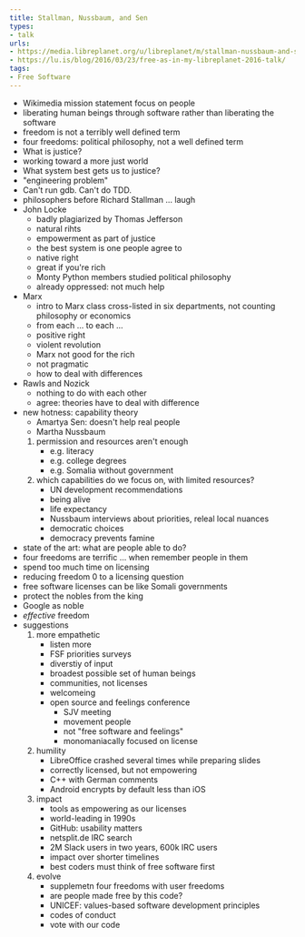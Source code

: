 ```yaml
---
title: Stallman, Nussbaum, and Sen
types:
- talk
urls:
- https://media.libreplanet.org/u/libreplanet/m/stallman-nussbaum-and-sen-putting-freedom-in-context/
- https://lu.is/blog/2016/03/23/free-as-in-my-libreplanet-2016-talk/
tags:
- Free Software
---
```


- Wikimedia mission statement focus on people
- liberating human beings through software rather than liberating the software
- freedom is not a terribly well defined term
- four freedoms: political philosophy, not a well defined term
- What is justice?
- working toward a more just world
- What system best gets us to justice?
- "engineering problem"
- Can't run gdb.  Can't do TDD.
- philosophers before Richard Stallman ... laugh
- John Locke
  - badly plagiarized by Thomas Jefferson
  - natural rihts
  - empowerment as part of justice
  - the best system is one people agree to
  - native right
  - great if you're rich
  - Monty Python members studied political philosophy
  - already oppressed: not much help
- Marx
  - intro to Marx class cross-listed in six departments, not counting philosophy or economics
  - from each ... to each ...
  - positive right
  - violent revolution
  - Marx not good for the rich
  - not pragmatic
  - how to deal with differences
- Rawls and Nozick
  - nothing to do with each other
  - agree: theories have to deal with difference
- new hotness: capability theory
  - Amartya Sen: doesn't help real people
  - Martha Nussbaum
  1.  permission and resources aren't enough
      - e.g. literacy
      - e.g. college degrees
      - e.g. Somalia without government
  2.  which capabilities do we focus on, with limited resources?
      - UN development recommendations
      - being alive
      - life expectancy
      - Nussbaum interviews about priorities, releal local nuances
      - democratic choices
      - democracy prevents famine
- state of the art: what are people able to do?
- four freedoms are terrific ... when remember people in them
- spend too much time on licensing
- reducing freedom 0 to a licensing question
- free software licenses can be like Somali governments
- protect the nobles from the king
- Google as noble
- _effective_ freedom
- suggestions
  1.  more empathetic
      - listen more
      - FSF priorities surveys
      - diverstiy of input
      - broadest possible set of human beings
      - communities, not licenses
      - welcomeing
      - open source and feelings conference
        - SJV meeting
        - movement people
        - not "free software and feelings"
        - monomaniacally focused on license
  2.  humility
      - LibreOffice crashed several times while preparing slides
      - correctly licensed, but not empowering
      - C++ with German comments
      - Android encrypts by default less than iOS
  3.  impact
      - tools as empowering as our licenses
      - world-leading in 1990s
      - GitHub: usability matters
      - netsplit.de IRC search
      - 2M Slack users in two years, 600k IRC users
      - impact over shorter timelines
      - best coders must think of free software first
  5.  evolve
      - supplemetn four freedoms with user freedoms
      - are people made free by this code?
      - UNICEF: values-based software development principles
      - codes of conduct
      - vote with our code

